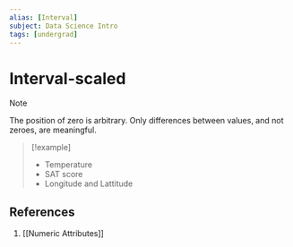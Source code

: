 ```yaml
---
alias: [Interval]
subject: Data Science Intro
tags: [undergrad]
---
```

# Interval-scaled


> [!note]
> The position of zero is arbitrary. Only differences between values, and not zeroes, are meaningful.

> [!example]
> - Temperature
> - SAT score
> - Longitude and Lattitude

## References
1. [[Numeric Attributes]]
